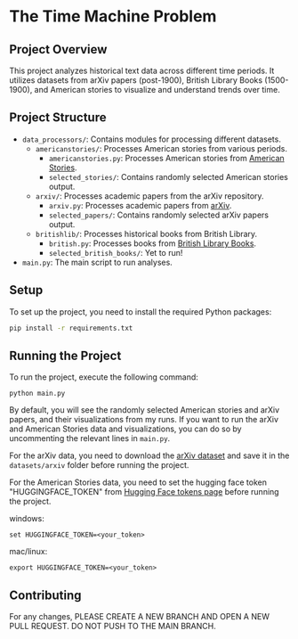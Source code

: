 # The Time Machine Problem

## Project Overview
This project analyzes historical text data across different time periods. It utilizes datasets from arXiv papers (post-1900), British Library Books (1500-1900), and American stories to visualize and understand trends over time.

## Project Structure
- `data_processors/`: Contains modules for processing different datasets.
  - `americanstories/`: Processes American stories from various periods.
    - `americanstories.py`: Processes American stories from [American Stories](https://huggingface.co/datasets/dell-research-harvard/AmericanStories).
    - `selected_stories/`: Contains randomly selected American stories output.
  - `arxiv/`: Processes academic papers from the arXiv repository.
    - `arxiv.py`: Processes academic papers from [arXiv](https://www.kaggle.com/datasets/Cornell-University/arxiv/data).
    - `selected_papers/`: Contains randomly selected arXiv papers output.
  - `britishlib/`: Processes historical books from British Library.
    - `british.py`: Processes books from [British Library Books](https://huggingface.co/datasets/TheBritishLibrary/blbooks).
    - `selected_british_books/`: Yet to run!
- `main.py`: The main script to run analyses.

## Setup
To set up the project, you need to install the required Python packages:
```bash
pip install -r requirements.txt
```
## Running the Project
To run the project, execute the following command:
```
python main.py
``` 

By default, you will see the randomly selected American stories and arXiv papers, and their visualizations from my runs. If you want to run the arXiv and American Stories data and visualizations, you can do so by uncommenting the relevant lines in `main.py`.

For the arXiv data, you need to download the [arXiv dataset](https://www.kaggle.com/datasets/Cornell-University/arxiv/data) and save it in the `datasets/arxiv` folder before running the project.

For the American Stories data, you need to set the hugging face token "HUGGINGFACE_TOKEN" from [Hugging Face tokens page](https://huggingface.co/settings/tokens) before running the project.

windows:
```
set HUGGINGFACE_TOKEN=<your_token>
```

mac/linux:
```
export HUGGINGFACE_TOKEN=<your_token>
```

## Contributing

For any changes, PLEASE CREATE A NEW BRANCH AND OPEN A NEW PULL REQUEST. DO NOT PUSH TO THE MAIN BRANCH.
